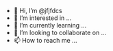 - 👋 Hi, I’m @jfjfdcs
- 👀 I’m interested in ...
- 🌱 I’m currently learning ...
- 💞️ I’m looking to collaborate on ...
- 📫 How to reach me ...

<!---
jfjfdcs/jfjfdcs is a ✨ special ✨ repository because its `README.md` (this file) appears on your GitHub profile.
You can click the Preview link to take a look at your changes.
--->
